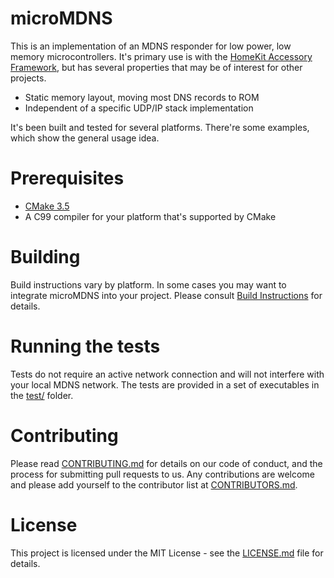 microMDNS
=

This is an implementation of an MDNS responder for low power, low 
memory microcontrollers. It's primary use is with the [HomeKit Accessory
Framework](http://github.com/grover/HomeKitAccessoryFramework), but has several
properties that may be of interest for other projects.

- Static memory layout, moving most DNS records to ROM
- Independent of a specific UDP/IP stack implementation

It's been built and tested for several platforms. There're some examples, which
show the general usage idea.

Prerequisites
=

* [CMake 3.5](http://cmake.org)
* A C99 compiler for your platform that's supported by CMake

Building
=

Build instructions vary by platform. In some cases you may want to integrate
microMDNS into your project. Please consult [Build Instructions](docs/Building.md)
for details.

Running the tests
=

Tests do not require an active network connection and will not interfere with
your local MDNS network. The tests are provided in a set of executables in the 
[test/](tests/) folder.


Contributing
=

Please read [CONTRIBUTING.md](CONTRIBUTING.md) for details on our code of conduct,
and the process for submitting pull requests to us. Any contributions are welcome
and please add yourself to the contributor list at [CONTRIBUTORS.md](CONTRIBUTORS.md).

License
=

This project is licensed under the MIT License - see the [LICENSE.md](LICENSE.md) file for details.
